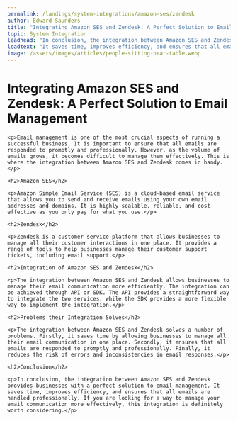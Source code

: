 ```yaml
---
permalink: /landings/system-integrations/amazon-ses/zendesk
author: Edward Saunders
title: "Integrating Amazon SES and Zendesk: A Perfect Solution to Email Management"
topic: System Integration
leadhead: "In conclusion, the integration between Amazon SES and Zendesk provides businesses with a perfect solution to email management"
leadtext: "It saves time, improves efficiency, and ensures that all emails are handled professionally. If you are looking for a way to manage your email communication more effectively, this integration is definitely worth considering."
image: /assets/images/articles/people-sitting-near-table.webp
---
```

<div class="arttext">
	<h1>Integrating Amazon SES and Zendesk: A Perfect Solution to Email Management</h1>

	<p>Email management is one of the most crucial aspects of running a successful business. It is important to ensure that all emails are responded to promptly and professionally. However, as the volume of emails grows, it becomes difficult to manage them effectively. This is where the integration between Amazon SES and Zendesk comes in handy.</p>

	<h2>Amazon SES</h2>

	<p>Amazon Simple Email Service (SES) is a cloud-based email service that allows you to send and receive emails using your own email addresses and domains. It is highly scalable, reliable, and cost-effective as you only pay for what you use.</p>

	<h2>Zendesk</h2>

	<p>Zendesk is a customer service platform that allows businesses to manage all their customer interactions in one place. It provides a range of tools to help businesses manage their customer support tickets, including email support.</p>

	<h2>Integration of Amazon SES and Zendesk</h2>

	<p>The integration between Amazon SES and Zendesk allows businesses to manage their email communication more efficiently. The integration can be achieved through API or SDK. The API provides a straightforward way to integrate the two services, while the SDK provides a more flexible way to implement the integration.</p>

	<h2>Problems their Integration Solves</h2>

	<p>The integration between Amazon SES and Zendesk solves a number of problems. Firstly, it saves time by allowing businesses to manage all their email communication in one place. Secondly, it ensures that all emails are responded to promptly and professionally. Finally, it reduces the risk of errors and inconsistencies in email responses.</p>

	<h2>Conclusion</h2>

	<p>In conclusion, the integration between Amazon SES and Zendesk provides businesses with a perfect solution to email management. It saves time, improves efficiency, and ensures that all emails are handled professionally. If you are looking for a way to manage your email communication more effectively, this integration is definitely worth considering.</p>

</div>